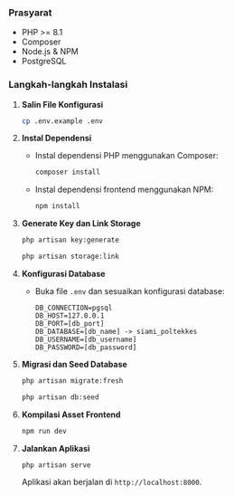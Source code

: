 ### **Prasyarat**

-   PHP >= 8.1
-   Composer
-   Node.js & NPM
-   PostgreSQL

### **Langkah-langkah Instalasi**

1. **Salin File Konfigurasi**

    ```bash
    cp .env.example .env
    ```

2. **Instal Dependensi**

    - Instal dependensi PHP menggunakan Composer:
        ```bash
        composer install
        ```
    - Instal dependensi frontend menggunakan NPM:
        ```bash
        npm install
        ```

3. **Generate Key dan Link Storage**

    ```bash
    php artisan key:generate
    ```

    ```bash
    php artisan storage:link
    ```

4. **Konfigurasi Database**

    - Buka file `.env` dan sesuaikan konfigurasi database:
        ```plaintext
        DB_CONNECTION=pgsql
        DB_HOST=127.0.0.1
        DB_PORT=[db_port]
        DB_DATABASE=[db_name] -> siami_poltekkes
        DB_USERNAME=[db_username]
        DB_PASSWORD=[db_password]
        ```

5. **Migrasi dan Seed Database**

    ```bash
    php artisan migrate:fresh
    ```

    ```bash
    php artisan db:seed
    ```

6. **Kompilasi Asset Frontend**

    ```bash
    npm run dev
    ```

7. **Jalankan Aplikasi**

    ```bash
    php artisan serve
    ```

    Aplikasi akan berjalan di `http://localhost:8000`.
